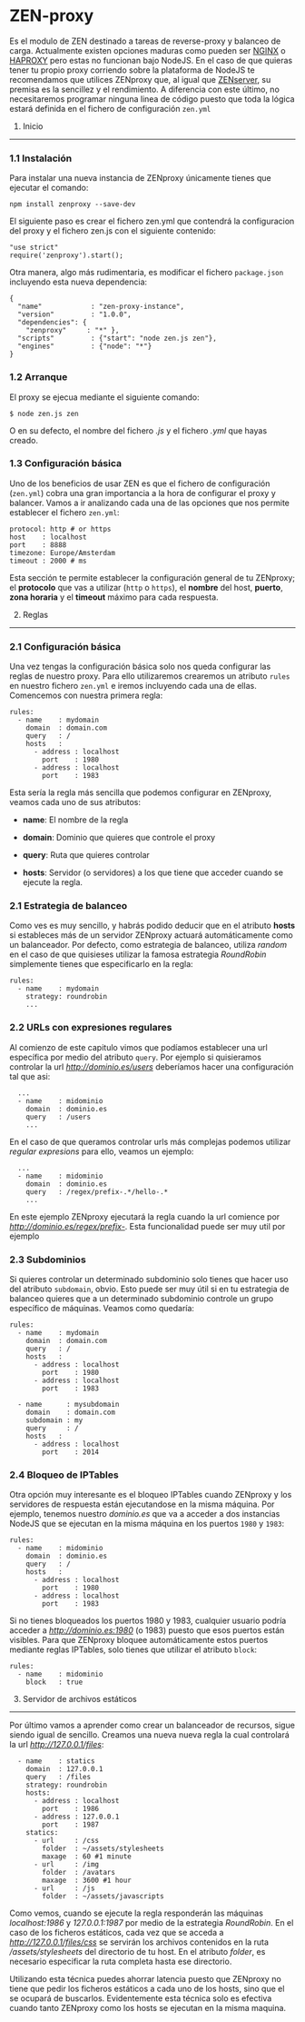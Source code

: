 ZEN-proxy
=========

Es el modulo de ZEN destinado a tareas de reverse-proxy y balanceo de carga.
Actualmente existen opciones maduras como pueden ser [NGINX][1] o [HAPROXY][2]
pero estas no funcionan bajo NodeJS. En el caso de que quieras tener tu propio
proxy corriendo sobre la plataforma de NodeJS te recomendamos que utilices
ZENproxy que, al igual que [ZENserver][3], su premisa es la sencillez y el
rendimiento. A diferencia con este último, no necesitaremos programar ninguna
linea de código puesto que toda la lógica estará definida en el fichero de
configuración `zen.yml`

[1]: <http://nginx.org/>

[2]: <http://www.haproxy.org/>

[3]: <https://github.com/soyjavi/zen-server>

1. Inicio
---------

### 1.1 Instalación

Para instalar una nueva instancia de ZENproxy únicamente tienes que ejecutar el
comando:

```
npm install zenproxy --save-dev
```

El siguiente paso es crear el fichero zen.yml que contendrá la configuracion del
proxy y el fichero zen.js con el siguiente contenido:

```
"use strict"
require('zenproxy').start();
```

Otra manera, algo más rudimentaria, es modificar el fichero `package.json`
incluyendo esta nueva dependencia:

```
{
  "name"            : "zen-proxy-instance",
  "version"         : "1.0.0",
  "dependencies": {
    "zenproxy"     : "*" },
  "scripts"         : {"start": "node zen.js zen"},
  "engines"         : {"node": "*"}
}
```

### 1.2 Arranque

El proxy se ejecua mediante el siguiente comando:

```
$ node zen.js zen
```

O en su defecto, el nombre del fichero *.js* y el fichero *.yml* que hayas
creado.

### 1.3 Configuración básica

Uno de los beneficios de usar ZEN es que el fichero de configuración (`zen.yml`)
cobra una gran importancia a la hora de configurar el proxy y balancer. Vamos a
ir analizando cada una de las opciones que nos permite establecer el fichero
`zen.yml`:

```
protocol: http # or https
host    : localhost
port    : 8888
timezone: Europe/Amsterdam
timeout : 2000 # ms
```

Esta sección te permite establecer la configuración general de tu ZENproxy; el
**protocolo** que vas a utilizar (`http` o `https`), el **nombre** del host,
**puerto**, **zona horaria** y el **timeout** máximo para cada respuesta.

2. Reglas
---------

### 2.1 Configuración básica

Una vez tengas la configuración básica solo nos queda configurar las reglas de
nuestro proxy. Para ello utilizaremos crearemos un atributo `rules` en nuestro
fichero `zen.yml` e iremos incluyendo cada una de ellas. Comencemos con nuestra
primera regla:

```
rules:
  - name    : mydomain
    domain  : domain.com
    query   : /
    hosts   :
      - address : localhost
        port    : 1980
      - address : localhost
        port    : 1983
```

Esta sería la regla más sencilla que podemos configurar en ZENproxy, veamos cada
uno de sus atributos:

-   **name**: El nombre de la regla

-   **domain**: Dominio que quieres que controle el proxy

-   **query**: Ruta que quieres controlar

-   **hosts**: Servidor (o servidores) a los que tiene que acceder cuando se
    ejecute la regla.

### 2.1 Estrategia de balanceo

Como ves es muy sencillo, y habrás podido deducir que en el atributo **hosts**
si estableces más de un servidor ZENproxy actuará automáticamente como un
balanceador. Por defecto, como estrategia de balanceo, utiliza *random* en el
caso de que quisieses utilizar la famosa estrategia *RoundRobin* simplemente
tienes que especificarlo en la regla:

```
rules:
  - name    : mydomain
    strategy: roundrobin
    ...
```

### 2.2 URLs con expresiones regulares

Al comienzo de este capitulo vimos que podíamos establecer una url específica
por medio del atributo `query`. Por ejemplo si quisieramos controlar la url
*http://dominio.es/users* deberíamos hacer una configuración tal que asi:

```
  ...
  - name    : midominio
    domain  : dominio.es
    query   : /users
    ...
```

En el caso de que queramos controlar urls más complejas podemos utilizar
*regular expresions* para ello, veamos un ejemplo:

```
  ...
  - name    : midominio
    domain  : dominio.es
    query   : /regex/prefix-.*/hello-.*
    ...
```

En este ejemplo ZENproxy ejecutará la regla cuando la url comience por
*http://dominio.es/regex/prefix-*. Esta funcionalidad puede ser muy util por
ejemplo

### 2.3 Subdominios

Si quieres controlar un determinado subdominio solo tienes que hacer uso del
atributo `subdomain`, obvio. Esto puede ser muy útil si en tu estrategia de
balanceo quieres que a un determinado subdominio controle un grupo específico de
máquinas. Veamos como quedaría:

```
rules:
  - name    : mydomain
    domain  : domain.com
    query   : /
    hosts   :
      - address : localhost
        port    : 1980
      - address : localhost
        port    : 1983

  - name      : mysubdomain
    domain    : domain.com
    subdomain : my
    query     : /
    hosts   :
      - address : localhost
        port    : 2014
```

### 2.4 Bloqueo de IPTables

Otra opción muy interesante es el bloqueo IPTables cuando ZENproxy y los
servidores de respuesta están ejecutandose en la misma máquina. Por ejemplo,
tenemos nuestro *dominio.es* que va a acceder a dos instancias NodeJS que se
ejecutan en la misma máquina en los puertos `1980` y `1983`:

```
rules:
  - name    : midominio
    domain  : dominio.es
    query   : /
    hosts   :
      - address : localhost
        port    : 1980
      - address : localhost
        port    : 1983
```

Si no tienes bloqueados los puertos 1980 y 1983, cualquier usuario podría
acceder a *http://dominio.es:1980* (o 1983) puesto que esos puertos están
visibles. Para que ZENproxy bloquee automáticamente estos puertos mediante
reglas IPTables, solo tienes que utilizar el atributo `block`:

```
rules:
  - name    : midominio
    block   : true
```

3. Servidor de archivos estáticos
---------------------------------

Por último vamos a aprender como crear un balanceador de recursos, sigue siendo
igual de sencillo. Creamos una nueva nueva regla la cual controlará la url
*http://127.0.0.1/files*:

```
  - name    : statics
    domain  : 127.0.0.1
    query   : /files
    strategy: roundrobin
    hosts:
      - address : localhost
        port    : 1986
      - address : 127.0.0.1
        port    : 1987
    statics:
      - url     : /css
        folder  : ~/assets/stylesheets
        maxage  : 60 #1 minute
      - url     : /img
        folder  : /avatars
        maxage  : 3600 #1 hour
      - url     : /js
        folder  : ~/assets/javascripts
```

Como vemos, cuando se ejecute la regla responderán las máquinas *localhost:1986*
y *127.0.0.1:1987* por medio de la estrategia *RoundRobin*. En el caso de los
ficheros estáticos, cada vez que se acceda a *http://127.0.0.1/files/css* se
servirán los archivos contenidos en la ruta */assets/stylesheets* del directorio
de tu host. En el atributo *folder*, es necesario especificar la ruta completa
hasta ese directorio.

Utilizando esta técnica puedes ahorrar latencia puesto que ZENproxy no tiene que
pedir los ficheros estáticos a cada uno de los hosts, sino que el se ocupará de
buscarlos. Evidentemente esta técnica solo es efectiva cuando tanto ZENproxy
como los hosts se ejecutan en la misma maquina.
